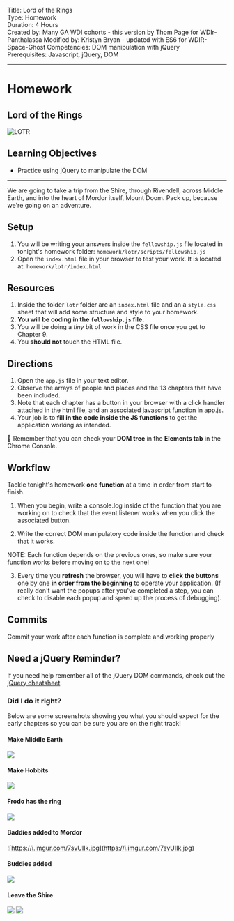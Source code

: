 Title: Lord of the Rings <br>
Type: Homework<br>
Duration: 4 Hours <br>
Created by: Many GA WDI cohorts - this version by Thom Page for WDIr-Panthalassa
Modified by: Kristyn Bryan - updated with ES6 for WDIR-Space-Ghost
Competencies: DOM manipulation with jQuery<br>
Prerequisites: Javascript, jQuery, DOM

---

# Homework

## Lord of the Rings

![LOTR](https://imgur.com/a/YmS9f.png)

## Learning Objectives

- Practice using jQuery to manipulate the DOM

---
We are going to take a trip from the Shire, through Rivendell, across Middle
Earth, and into the heart of Mordor itself, Mount Doom. Pack up, because we're
going on an adventure.

## Setup

1. You will be writing your answers inside the `fellowship.js` file located in tonight's homework folder: `homework/lotr/scripts/fellowship.js`
2. Open the `index.html` file in your browser to test your work. It is located at: `homework/lotr/index.html`

## Resources
1. Inside the folder `lotr` folder are an `index.html` file and an a `style.css` sheet that will add some structure and style to your homework.
2. **You will be coding in the `fellowship.js` file.**
3. You will be doing a _tiny_ bit of work in the CSS file once you get to Chapter 9.
4. You **should not** touch the HTML file.

## Directions
1. Open the `app.js` file in your text editor.
2. Observe the arrays of people and places and the 13 chapters that have been included.
3. Note that each chapter has a button in your browser with a click handler attached in the html file, and an associated javascript function in app.js.
4. Your job is to **fill in the code inside the JS functions** to get the application working as intended.

:elephant: Remember that you can check your **DOM tree** in the **Elements tab** in the Chrome Console.

## Workflow

Tackle tonight's homework **one function** at a time in order from start to finish.

1. When you begin, write a console.log inside of the function that you are working on to check that the event listener works when you click the associated button.

2. Write the correct DOM manipulatory code inside the function and check that it works.

NOTE: Each function depends on the previous ones, so make sure your function works before moving on to the next one!

3. Every time you **refresh** the browser, you will have to **click the buttons** one by one **in order from the beginning** to operate your application. (If really don't want the popups after you've completed a step, you can check to disable each popup and speed up the process of debugging).

## Commits

Commit your work after each function is complete and working properly

## Need a jQuery Reminder?

If you need help remember all of the jQuery DOM commands, check out the [jQuery cheatsheet](https://git.generalassemb.ly/Web-Development-Immersive-Remote/WDIR-Outrun/wiki/jQuery-Cheatsheet).






### Did I do it right?

Below are some screenshots showing you what you should expect for the early chapters so you can be sure you are on the right track!

#### Make Middle Earth

![](https://i.imgur.com/ul0svtY.jpg)

#### Make Hobbits

![](https://i.imgur.com/B8qKof3.jpg)

#### Frodo has the ring
![](https://i.imgur.com/1b6dOde.png)

#### Baddies added to Mordor
![https://i.imgur.com/7svUIIk.jpg](https://i.imgur.com/7svUIIk.jpg)

#### Buddies added
![](https://i.imgur.com/87Z8GzM.jpg)

#### Leave the Shire

![](https://i.imgur.com/kv1cfnP.jpg)
![](https://i.imgur.com/HMXFmH0.png)
